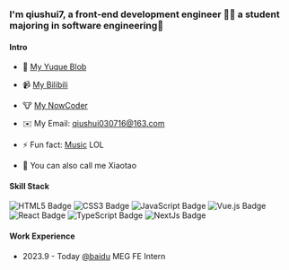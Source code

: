 
### I'm qiushui7, a front-end development engineer 👨‍💻 a student majoring in software engineering🚀 

#### Intro

- 🌱 [My Yuque Blob](https://www.yuque.com/u32537114)  
  

- 📹 [My Bilibili](https://space.bilibili.com/508929534?spm_id_from=333.337.0.0)


- 🐮 [My NowCoder](https://www.nowcoder.com/users/98968848)


- ✉️ My Email: qiushui030716@163.com  
  

- ⚡ Fun fact: [Music](https://music.163.com/#/user/home?id=332584157) LOL  


- 🔭 You can also call me Xiaotao


#### Skill Stack
![HTML5 Badge](https://img.shields.io/badge/HTML5-E34F26?logo=html5&logoColor=fff&style=flat)
![CSS3 Badge](https://img.shields.io/badge/CSS3-1572B6?logo=css3&logoColor=fff&style=flat)
![JavaScript Badge](https://img.shields.io/badge/JavaScript-F7DF1E?logo=javascript&logoColor=000&style=flat)
![Vue.js Badge](https://img.shields.io/badge/Vue.js-4FC08D?logo=vuedotjs&logoColor=fff&style=flat)
![React Badge](https://img.shields.io/badge/React-61DAFB?logo=react&logoColor=000&style=flat)
![TypeScript Badge](https://img.shields.io/badge/TypeScript-3178C6?logo=typescript&logoColor=fff&style=flat)
![NextJs Badge](https://img.shields.io/badge/NextJs-000?logo=nextdotjs&logoColor=fff&style=flat)

#### Work Experience

- 2023.9 - Today [@baidu](https://github.com/baidu) MEG FE Intern
